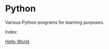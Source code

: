 # Python

Various Python programs for learning purposes.

Index:

[Hello World](https://github.com/davidusken/Python/blob/main/hello_world.py).
